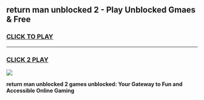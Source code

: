 
## return man unblocked 2 - Play Unblocked Gmaes & Free
<h3>
<a href="https://news.freeplayer.one?title=return_man_unblocked_2&ref=16F">CLICK TO PLAY</a></h3>
<hr>

<h3>
<a href="https://news.freeplayer.one?title=return_man_unblocked_2&ref=16F">CLICK 2 PLAY</a>
  
</h3>

<a href="https://news.freeplayer.one?title=return_man_unblocked_2&ref=16F/"><img src="https://clearcache.store/games.png"></a>


**return man unblocked 2 games unblocked: Your Gateway to Fun and Accessible Online Gaming**

